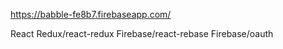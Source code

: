 https://babble-fe8b7.firebaseapp.com/

React
Redux/react-redux
Firebase/react-rebase
Firebase/oauth
